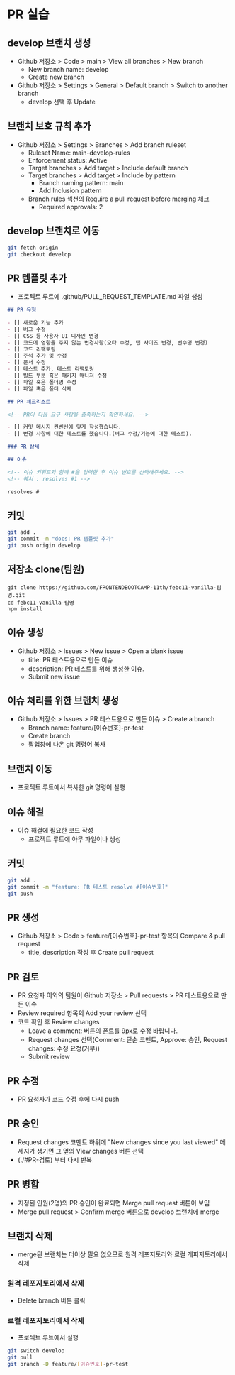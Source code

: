 # PR 실습

## develop 브랜치 생성

- Github 저장소 > Code > main > View all branches > New branch
  - New branch name: develop
  - Create new branch
- Github 저장소 > Settings > General > Default branch > Switch to another branch
  - develop 선택 후 Update

## 브랜치 보호 규칙 추가

- Github 저장소 > Settings > Branches > Add branch ruleset
  - Ruleset Name: main-develop-rules
  - Enforcement status: Active
  - Target branches > Add target > Include default branch
  - Target branches > Add target > Include by pattern
    - Branch naming pattern: main
    - Add Inclusion pattern
  - Branch rules 섹션의 Require a pull request before merging 체크
    - Required approvals: 2

## develop 브랜치로 이동

```sh
git fetch origin
git checkout develop
```

## PR 템플릿 추가

- 프로젝트 루트에 .github/PULL_REQUEST_TEMPLATE.md 파일 생성

```md
## PR 유형

- [] 새로운 기능 추가
- [] 버그 수정
- [] CSS 등 사용자 UI 디자인 변경
- [] 코드에 영향을 주지 않는 변경사항(오타 수정, 탭 사이즈 변경, 변수명 변경)
- [] 코드 리팩토링
- [] 주석 추가 및 수정
- [] 문서 수정
- [] 테스트 추가, 테스트 리팩토링
- [] 빌드 부분 혹은 패키지 매니저 수정
- [] 파일 혹은 폴더명 수정
- [] 파일 혹은 폴더 삭제

## PR 체크리스트

<!-- PR이 다음 요구 사항을 충족하는지 확인하세요. -->

- [] 커밋 메시지 컨벤션에 맞게 작성했습니다.
- [] 변경 사항에 대한 테스트를 했습니다.(버그 수정/기능에 대한 테스트).

### PR 상세

## 이슈

<!-- 이슈 키워드와 함께 #을 입력한 후 이슈 번호를 선택해주세요. -->
<!-- 예시 : resolves #1 -->

resolves #
```

## 커밋

```sh
git add .
git commit -m "docs: PR 템플릿 추가"
git push origin develop
```

## 저장소 clone(팀원)

```
git clone https://github.com/FRONTENDBOOTCAMP-11th/febc11-vanilla-팀명.git
cd febc11-vanilla-팀명
npm install
```

## 이슈 생성

- Github 저장소 > Issues > New issue > Open a blank issue
  - title: PR 테스트용으로 만든 이슈
  - description: PR 테스트를 위해 생성한 이슈.
  - Submit new issue

## 이슈 처리를 위한 브랜치 생성

- Github 저장소 > Issues > PR 테스트용으로 만든 이슈 > Create a branch
  - Branch name: feature/[이슈번호]-pr-test
  - Create branch
  - 팝업창에 나온 git 명령어 복사

## 브랜치 이동

- 프로젝트 루트에서 복사한 git 명령어 실행

## 이슈 해결

- 이슈 해결에 필요한 코드 작성
  - 프로젝트 루트에 아무 파일이나 생성

## 커밋

```sh
git add .
git commit -m "feature: PR 테스트 resolve #[이슈번호]"
git push
```

## PR 생성

- Github 저장소 > Code > feature/[이슈번호]-pr-test 항목의 Compare & pull request
  - title, description 작성 후 Create pull request

## PR 검토

- PR 요청자 이외의 팀원이 Github 저장소 > Pull requests > PR 테스트용으로 만든 이슈
- Review required 항목의 Add your review 선택
- 코드 확인 후 Review changes
  - Leave a comment: 버튼의 폰트를 9px로 수정 바랍니다.
  - Request changes 선택(Comment: 단순 코멘트, Approve: 승인, Request changes: 수정 요청(거부))
  - Submit review

## PR 수정

- PR 요청자가 코드 수정 후에 다시 push

## PR 승인

- Request changes 코멘트 하위에 "New changes since you last viewed" 메세지가 생기면 그 옆의 View changes 버튼 선택
- (./#PR-검토) 부터 다시 반복

## PR 병합

- 지정된 인원(2명)의 PR 승인이 완료되면 Merge pull request 버튼이 보임
- Merge pull request > Confirm merge 버튼으로 develop 브랜치에 merge

## 브랜치 삭제

- merge된 브랜치는 더이상 필요 없으므로 원격 레포지토리와 로컬 레피지토리에서 삭제

### 원격 레포지토리에서 삭제

- Delete branch 버튼 클릭

### 로컬 레포지토리에서 삭제

- 프로젝트 루트에서 실행

```sh
git switch develop
git pull
git branch -D feature/[이슈번호]-pr-test
```
